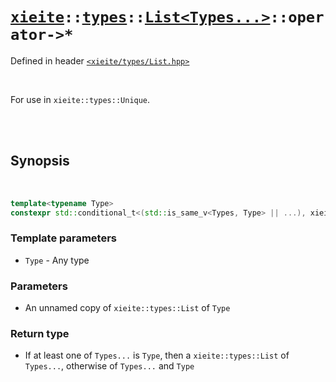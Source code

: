 # [`xieite`](../../../README.md)`::`[`types`](../../../docs/types.md)`::`[`List<Types...>`](../../../docs/types/List.md)`::operator->*`
Defined in header [`<xieite/types/List.hpp>`](../../../include/xieite/types/List.hpp)

<br/>

For use in `xieite::types::Unique`.

<br/><br/>

## Synopsis

<br/>

```cpp
template<typename Type>
constexpr std::conditional_t<(std::is_same_v<Types, Type> || ...), xieite::types::List<Types...>, xieite::types::List<Types..., Type>> operator->*(const xieite::types::List<Type>);
```
### Template parameters
- `Type` - Any type
### Parameters
- An unnamed copy of `xieite::types::List` of `Type`
### Return type
- If at least one of `Types...` is `Type`, then a `xieite::types::List` of `Types...`, otherwise of `Types...` and `Type`
